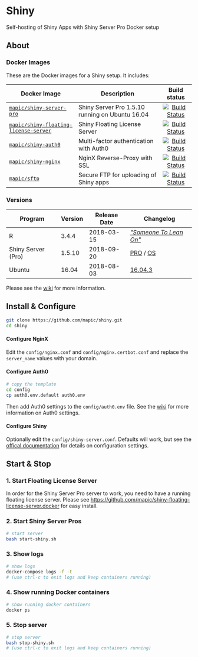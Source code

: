 # Shiny 
Self-hosting of Shiny Apps with Shiny Server Pro Docker setup

## About

### Docker Images 
These are the Docker images for a Shiny setup. It includes:

| Docker Image        | Description           | Build status  |
| ------------- |-------------|:-----:|
| [`mapic/shiny-server-pro`](https://github.com/mapic/shiny-server-pro.docker)                              | Shiny Server Pro 1.5.10 running on Ubuntu 16.04       | [![Build Status](https://travis-ci.org/mapic/shiny-nginx.docker.svg?branch=master)](https://travis-ci.org/mapic/shiny-nginx.docker) |
| [`mapic/shiny-floating-license-server`](https://github.com/mapic/shiny-floating-license-server.docker)    | Shiny Floating License Server                         | [![Build Status](https://travis-ci.org/mapic/shiny-floating-license-server.docker.svg?branch=master)](https://travis-ci.org/mapic/shiny-floating-license-server.docker) |
| [`mapic/shiny-auth0`](https://github.com/mapic/shiny-auth0)                                               | Multi-factor authentication with Auth0                | [![Build Status](https://travis-ci.org/mapic/shiny-auth0.svg?branch=master)](https://travis-ci.org/mapic/shiny-auth0) |
| [`mapic/shiny-nginx`](https://github.com/mapic/shiny-nginx.docker)                                        | NginX Reverse-Proxy with SSL                          | [![Build Status](https://travis-ci.org/mapic/shiny-nginx.docker.svg?branch=master)](https://travis-ci.org/mapic/shiny-nginx.docker) |
| [`mapic/sftp`](https://github.com/mapic/sftp)                                                             | Secure FTP for uploading of Shiny apps                | [![Build Status](https://travis-ci.org/mapic/sftp.docker.svg?branch=master)](https://travis-ci.org/mapic/sftp.docker) |


### Versions

| Program               | Version | Release Date | Changelog | 
| -------               | ------- | ------------ | --------- |
| R                     | 3.4.4   | 2018-03-15   | _["Someone To Lean On"](https://stat.ethz.ch/pipermail/r-announce/2018/000626.html)_ |
| Shiny Server (Pro)    | 1.5.10  | 2018-09-20   | [PRO](https://support.rstudio.com/hc/en-us/articles/215642837-Shiny-Server-Pro-Release-History) / [OS](https://github.com/rstudio/shiny-server/blob/master/NEWS) |
| Ubuntu                | 16.04   | 2018-08-03   | [16.04.3](https://wiki.ubuntu.com/XenialXerus/ReleaseNotes/ChangeSummary/16.04.3) |

Please see the [wiki](https://github.com/mapic/shiny/wiki) for more information.

## Install & Configure

```bash
git clone https://github.com/mapic/shiny.git
cd shiny

```

#### Configure NginX
Edit the `config/nginx.conf` and `config/nginx.certbot.conf` and replace the `server_name` values with your domain.

#### Configure Auth0
```bash
# copy the template 
cd config
cp auth0.env.default auth0.env
```
Then add Auth0 settings to the `config/auth0.env` file. See the [wiki](https://github.com/mapic/shiny/wiki/Auth0-Configuration) for more information on Auth0 settings.

#### Configure Shiny
Optionally edit the `config/shiny-server.conf`. Defaults will work, but see the [offical documentation](http://docs.rstudio.com/shiny-server/#configuration-settings) for details on configuration settings.


## Start & Stop

### 1. Start Floating License Server
In order for the Shiny Server Pro server to work, you need to have a running floating license server. Please see https://github.com/mapic/shiny-floating-license-server.docker for easy install.

### 2. Start Shiny Server Pros

```bash
# start server
bash start-shiny.sh
```

### 3. Show logs
```bash
# show logs
docker-compose logs -f -t
# (use ctrl-c to exit logs and keep containers running)
```

### 4. Show running Docker containers
```bash
# show running docker containers
docker ps
```

### 5. Stop server
```bash
# stop server
bash stop-shiny.sh
# (use ctrl-c to exit logs and keep containers running)
```
